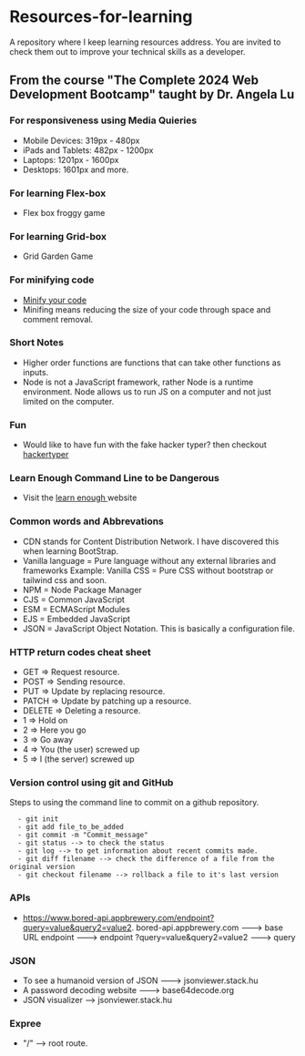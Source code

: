 # Resources-for-learning
A repository where I keep learning resources address. You are invited to check them out to improve your technical skills as a developer.

## From the course "The Complete 2024 Web Development Bootcamp" taught by Dr. Angela Lu

### For responsiveness using Media Quieries
- Mobile Devices: 319px - 480px
- iPads and Tablets: 482px - 1200px
- Laptops: 1201px - 1600px
- Desktops: 1601px and more.

### For learning Flex-box
- <a href = "https://appbrewery.github.io/flexboxfroggy/" style="text-decoration:none;"> Flex box froggy game </a>

### For learning Grid-box
- <a href = "https://appbrewery.github.io/gridgarden/" style="text-decoration:none;"> Grid Garden Game </a>

### For minifying code
- <a href = "https://www.minifier.org/"> Minify your code </a>
- Minifing means reducing the size of your code through space and comment removal.

### Short Notes
- Higher order functions are functions that can take other functions as inputs.
- Node is not a JavaScript framework, rather Node is a runtime environment. Node allows us to run JS on a computer and not just limited on the computer.


### Fun
- Would like to have fun with the fake hacker typer? then checkout <a href = "https://hackertyper.com/"> hackertyper </a>

### Learn Enough Command Line to be Dangerous
- Visit the <a href = "https://www.learnenough.com/command-line-tutorial"> learn enough </a> website

### Common words and Abbrevations

- CDN stands for Content Distribution Network. I have discovered this when learning BootStrap.
- Vanilla language = Pure language without any external libraries and frameworks
  Example: Vanilla CSS = Pure CSS without bootstrap or tailwind css and soon.
- NPM = Node Package Manager
- CJS = Common JavaScript
- ESM = ECMAScript Modules
- EJS = Embedded JavaScript
- JSON = JavaScript Object Notation. This is basically a configuration file.

### HTTP return codes cheat sheet
- GET => Request resource.
- POST => Sending resource.
- PUT => Update by replacing resource.
- PATCH => Update by patching up a resource.
- DELETE => Deleting a resource.
- 1 => Hold on
- 2 => Here you go
- 3 => Go away
- 4 => You (the user) screwed up 
- 5 => I (the server) screwed up

### Version control using git and GitHub

Steps to using the command line to commit on a github repository.

      - git init 
      - git add file_to_be_added
      - git commit -m "Commit_message"
      - git status --> to check the status 
      - git log --> to get information about recent commits made.
      - git diff filename --> check the difference of a file from the original version
      - git checkout filename --> rollback a file to it's last version

### APIs
- https://www.bored-api.appbrewery.com/endpoint?query=value&query2=value2. bored-api.appbrewery.com ---> base URL   endpoint ---> endpoint  ?query=value&query2=value2 ---> query

### JSON
- To see a humanoid version of JSON ---> jsonviewer.stack.hu
- A password decoding website ---> base64decode.org
- JSON visualizer --> jsonviewer.stack.hu

### Expree
- "/" --> root route.
    
